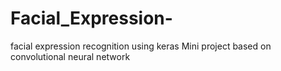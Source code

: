 # Facial_Expression-
facial expression recognition using keras
Mini project based on convolutional neural network
